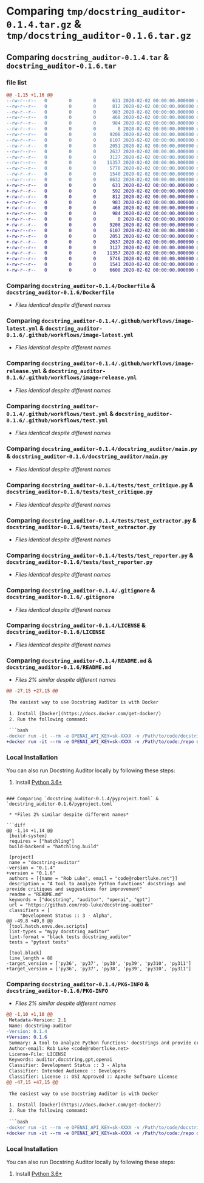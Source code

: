 # Comparing `tmp/docstring_auditor-0.1.4.tar.gz` & `tmp/docstring_auditor-0.1.6.tar.gz`

## Comparing `docstring_auditor-0.1.4.tar` & `docstring_auditor-0.1.6.tar`

### file list

```diff
@@ -1,15 +1,16 @@
--rw-r--r--   0        0        0      631 2020-02-02 00:00:00.000000 docstring_auditor-0.1.4/Dockerfile
--rw-r--r--   0        0        0      812 2020-02-02 00:00:00.000000 docstring_auditor-0.1.4/.github/workflows/image-latest.yml
--rw-r--r--   0        0        0      983 2020-02-02 00:00:00.000000 docstring_auditor-0.1.4/.github/workflows/image-release.yml
--rw-r--r--   0        0        0      468 2020-02-02 00:00:00.000000 docstring_auditor-0.1.4/.github/workflows/release.yml
--rw-r--r--   0        0        0      984 2020-02-02 00:00:00.000000 docstring_auditor-0.1.4/.github/workflows/test.yml
--rw-r--r--   0        0        0        0 2020-02-02 00:00:00.000000 docstring_auditor-0.1.4/docstring_auditor/__init__.py
--rw-r--r--   0        0        0     9208 2020-02-02 00:00:00.000000 docstring_auditor-0.1.4/docstring_auditor/main.py
--rw-r--r--   0        0        0     6107 2020-02-02 00:00:00.000000 docstring_auditor-0.1.4/tests/test_critique.py
--rw-r--r--   0        0        0     2051 2020-02-02 00:00:00.000000 docstring_auditor-0.1.4/tests/test_extractor.py
--rw-r--r--   0        0        0     2637 2020-02-02 00:00:00.000000 docstring_auditor-0.1.4/tests/test_reporter.py
--rw-r--r--   0        0        0     3127 2020-02-02 00:00:00.000000 docstring_auditor-0.1.4/.gitignore
--rw-r--r--   0        0        0    11357 2020-02-02 00:00:00.000000 docstring_auditor-0.1.4/LICENSE
--rw-r--r--   0        0        0     5770 2020-02-02 00:00:00.000000 docstring_auditor-0.1.4/README.md
--rw-r--r--   0        0        0     1540 2020-02-02 00:00:00.000000 docstring_auditor-0.1.4/pyproject.toml
--rw-r--r--   0        0        0     6632 2020-02-02 00:00:00.000000 docstring_auditor-0.1.4/PKG-INFO
+-rw-r--r--   0        0        0      631 2020-02-02 00:00:00.000000 docstring_auditor-0.1.6/Dockerfile
+-rw-r--r--   0        0        0      592 2020-02-02 00:00:00.000000 docstring_auditor-0.1.6/action.yml
+-rw-r--r--   0        0        0      812 2020-02-02 00:00:00.000000 docstring_auditor-0.1.6/.github/workflows/image-latest.yml
+-rw-r--r--   0        0        0      983 2020-02-02 00:00:00.000000 docstring_auditor-0.1.6/.github/workflows/image-release.yml
+-rw-r--r--   0        0        0      468 2020-02-02 00:00:00.000000 docstring_auditor-0.1.6/.github/workflows/release.yml
+-rw-r--r--   0        0        0      984 2020-02-02 00:00:00.000000 docstring_auditor-0.1.6/.github/workflows/test.yml
+-rw-r--r--   0        0        0        0 2020-02-02 00:00:00.000000 docstring_auditor-0.1.6/docstring_auditor/__init__.py
+-rw-r--r--   0        0        0     9208 2020-02-02 00:00:00.000000 docstring_auditor-0.1.6/docstring_auditor/main.py
+-rw-r--r--   0        0        0     6107 2020-02-02 00:00:00.000000 docstring_auditor-0.1.6/tests/test_critique.py
+-rw-r--r--   0        0        0     2051 2020-02-02 00:00:00.000000 docstring_auditor-0.1.6/tests/test_extractor.py
+-rw-r--r--   0        0        0     2637 2020-02-02 00:00:00.000000 docstring_auditor-0.1.6/tests/test_reporter.py
+-rw-r--r--   0        0        0     3127 2020-02-02 00:00:00.000000 docstring_auditor-0.1.6/.gitignore
+-rw-r--r--   0        0        0    11357 2020-02-02 00:00:00.000000 docstring_auditor-0.1.6/LICENSE
+-rw-r--r--   0        0        0     5746 2020-02-02 00:00:00.000000 docstring_auditor-0.1.6/README.md
+-rw-r--r--   0        0        0     1541 2020-02-02 00:00:00.000000 docstring_auditor-0.1.6/pyproject.toml
+-rw-r--r--   0        0        0     6608 2020-02-02 00:00:00.000000 docstring_auditor-0.1.6/PKG-INFO
```

### Comparing `docstring_auditor-0.1.4/Dockerfile` & `docstring_auditor-0.1.6/Dockerfile`

 * *Files identical despite different names*

### Comparing `docstring_auditor-0.1.4/.github/workflows/image-latest.yml` & `docstring_auditor-0.1.6/.github/workflows/image-latest.yml`

 * *Files identical despite different names*

### Comparing `docstring_auditor-0.1.4/.github/workflows/image-release.yml` & `docstring_auditor-0.1.6/.github/workflows/image-release.yml`

 * *Files identical despite different names*

### Comparing `docstring_auditor-0.1.4/.github/workflows/test.yml` & `docstring_auditor-0.1.6/.github/workflows/test.yml`

 * *Files identical despite different names*

### Comparing `docstring_auditor-0.1.4/docstring_auditor/main.py` & `docstring_auditor-0.1.6/docstring_auditor/main.py`

 * *Files identical despite different names*

### Comparing `docstring_auditor-0.1.4/tests/test_critique.py` & `docstring_auditor-0.1.6/tests/test_critique.py`

 * *Files identical despite different names*

### Comparing `docstring_auditor-0.1.4/tests/test_extractor.py` & `docstring_auditor-0.1.6/tests/test_extractor.py`

 * *Files identical despite different names*

### Comparing `docstring_auditor-0.1.4/tests/test_reporter.py` & `docstring_auditor-0.1.6/tests/test_reporter.py`

 * *Files identical despite different names*

### Comparing `docstring_auditor-0.1.4/.gitignore` & `docstring_auditor-0.1.6/.gitignore`

 * *Files identical despite different names*

### Comparing `docstring_auditor-0.1.4/LICENSE` & `docstring_auditor-0.1.6/LICENSE`

 * *Files identical despite different names*

### Comparing `docstring_auditor-0.1.4/README.md` & `docstring_auditor-0.1.6/README.md`

 * *Files 2% similar despite different names*

```diff
@@ -27,15 +27,15 @@
 
 The easiest way to use Docstring Auditor is with Docker
 
 1. Install [Docker](https://docs.docker.com/get-docker/)
 2. Run the following command:
 
 ```bash
-docker run -it --rm -e OPENAI_API_KEY=sk-XXXX -v /Path/to/code/docstring-auditor:/repo docstring-auditor /repo
+docker run -it --rm -e OPENAI_API_KEY=sk-XXXX -v /Path/to/code:/repo docstring-auditor
 ```
 
 
 ### Local Installation
 You can also run Docstring Auditor locally by following these steps:
 
 1. Install [Python 3.6+](https://www.python.org/downloads/)
```

### Comparing `docstring_auditor-0.1.4/pyproject.toml` & `docstring_auditor-0.1.6/pyproject.toml`

 * *Files 2% similar despite different names*

```diff
@@ -1,14 +1,14 @@
 [build-system]
 requires = ["hatchling"]
 build-backend = "hatchling.build"
 
 [project]
 name = "docstring-auditor"
-version = "0.1.4"
+version = "0.1.6"
 authors = [{name = "Rob Luke", email = "code@robertluke.net"}]
 description = "A tool to analyze Python functions' docstrings and provide critiques and suggestions for improvement"
 readme = "README.md"
 keywords = ["docstring", "auditor", "openai", "gpt"]
 url = "https://github.com/rob-luke/docstring-auditor"
 classifiers = [
     "Development Status :: 3 - Alpha",
@@ -49,8 +49,8 @@
 [tool.hatch.envs.dev.scripts]
 lint-types = "mypy docstring_auditor"
 lint-format = "black tests docstring_auditor"
 tests = "pytest tests"
 
 [tool.black]
 line_length = 88
-target_version = ['py36', 'py37', 'py38', 'py39', 'py310', 'py311']
+target_version = ['py36', 'py37', 'py38', 'py39', 'py310', 'py311']
```

### Comparing `docstring_auditor-0.1.4/PKG-INFO` & `docstring_auditor-0.1.6/PKG-INFO`

 * *Files 2% similar despite different names*

```diff
@@ -1,10 +1,10 @@
 Metadata-Version: 2.1
 Name: docstring-auditor
-Version: 0.1.4
+Version: 0.1.6
 Summary: A tool to analyze Python functions' docstrings and provide critiques and suggestions for improvement
 Author-email: Rob Luke <code@robertluke.net>
 License-File: LICENSE
 Keywords: auditor,docstring,gpt,openai
 Classifier: Development Status :: 3 - Alpha
 Classifier: Intended Audience :: Developers
 Classifier: License :: OSI Approved :: Apache Software License
@@ -47,15 +47,15 @@
 
 The easiest way to use Docstring Auditor is with Docker
 
 1. Install [Docker](https://docs.docker.com/get-docker/)
 2. Run the following command:
 
 ```bash
-docker run -it --rm -e OPENAI_API_KEY=sk-XXXX -v /Path/to/code/docstring-auditor:/repo docstring-auditor /repo
+docker run -it --rm -e OPENAI_API_KEY=sk-XXXX -v /Path/to/code:/repo docstring-auditor
 ```
 
 
 ### Local Installation
 You can also run Docstring Auditor locally by following these steps:
 
 1. Install [Python 3.6+](https://www.python.org/downloads/)
```

